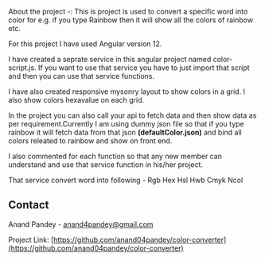 About the project -:
This is project is used to convert a specific word into color for e.g. if you type Rainbow then it will show all the colors of rainbow etc.

For this project I have used Angular version 12.

I have created a seprate service in this angular project named color-script.js. If you want to use that service you have to just import that script and then you can use that service functions.

I have also created responsive mysonry layout to show colors in a grid. I also show colors hexavalue on each grid.

In the project you can also call your api to fetch data and then show data as per requirement.Currently I am using dummy json file so that if you type rainbow it will fetch data from that json **(defaultColor.json)** and bind all colors releated to rainbow and show on front end.

I also commented for each function so that any new member can understand and use that service function in his/her project.

That service convert word into following -
Rgb	
Hex
Hsl
Hwb
Cmyk
Ncol


<!-- CONTACT -->
## Contact

Anand Pandey - anand4pandey@gmail.com

Project Link: [https://github.com/anand04pandey/color-converter](https://github.com/anand04pandey/color-converter)
